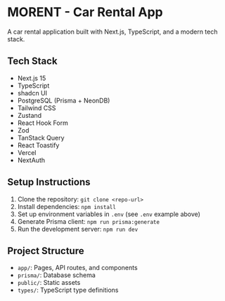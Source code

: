 # MORENT - Car Rental App

A car rental application built with Next.js, TypeScript, and a modern tech stack.

## Tech Stack

- Next.js 15
- TypeScript
- shadcn UI
- PostgreSQL (Prisma + NeonDB)
- Tailwind CSS
- Zustand
- React Hook Form
- Zod
- TanStack Query
- React Toastify
- Vercel
- NextAuth

## Setup Instructions

1. Clone the repository: `git clone <repo-url>`
2. Install dependencies: `npm install`
3. Set up environment variables in `.env` (see `.env` example above)
4. Generate Prisma client: `npm run prisma:generate`
5. Run the development server: `npm run dev`

## Project Structure

- `app/`: Pages, API routes, and components
- `prisma/`: Database schema
- `public/`: Static assets
- `types/`: TypeScript type definitions
